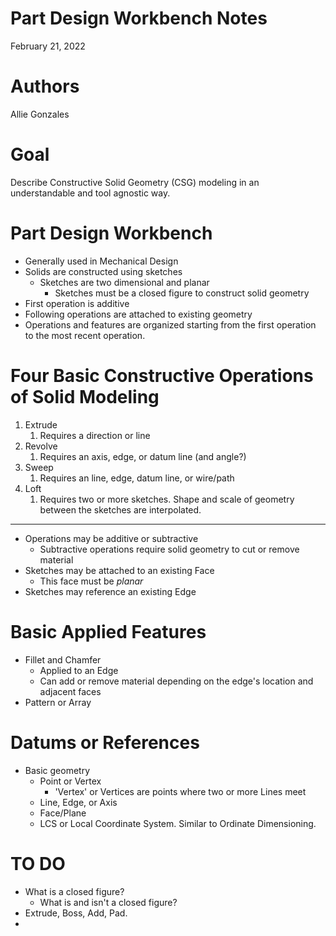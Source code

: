# Part Design Workbench Notes

February 21, 2022

# Authors

Allie Gonzales

# Goal

Describe Constructive Solid Geometry (CSG) modeling in an understandable and tool agnostic way.

# Part Design Workbench

- Generally used in Mechanical Design
- Solids are constructed using sketches
	+ Sketches are two dimensional and planar
		* Sketches must be a closed figure to construct solid geometry
- First operation is additive
- Following operations are attached to existing geometry
- Operations and features are organized starting from the first operation to the most recent operation.

# Four Basic Constructive Operations of Solid Modeling

1. Extrude
	1. Requires a direction or line
2. Revolve
	1. Requires an axis, edge, or datum line (and angle?)
3. Sweep
	1. Requires an line, edge, datum line, or wire/path
4. Loft
	1. Requires two or more sketches. Shape and scale of geometry between the sketches are interpolated.

---

- Operations may be additive or subtractive
	+ Subtractive operations require solid geometry to cut or remove material
- Sketches may be attached to an existing Face
	+ This face must be *planar*
- Sketches may reference an existing Edge

# Basic Applied Features

- Fillet and Chamfer
	+ Applied to an Edge
	+ Can add or remove material depending on the edge's location and adjacent faces
- Pattern or Array

# Datums or References

- Basic geometry
	+ Point or Vertex
		* 'Vertex' or Vertices are points where two or more Lines meet
	+ Line, Edge, or Axis
	+ Face/Plane
	+ LCS or Local Coordinate System. Similar to Ordinate Dimensioning.

# TO DO

- What is a closed figure?
	+ What is and isn't a closed figure?
- Extrude, Boss, Add, Pad.
- 